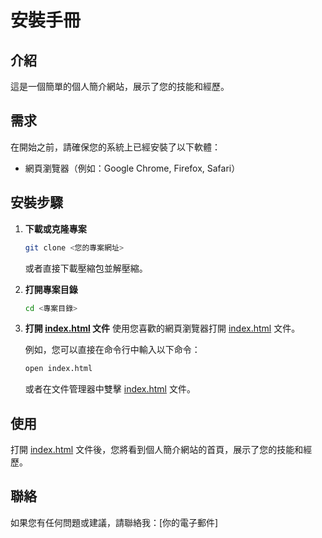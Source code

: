 # 安裝手冊

## 介紹
這是一個簡單的個人簡介網站，展示了您的技能和經歷。

## 需求
在開始之前，請確保您的系統上已經安裝了以下軟體：
- 網頁瀏覽器（例如：Google Chrome, Firefox, Safari）

## 安裝步驟

1. **下載或克隆專案**
    ```sh
    git clone <您的專案網址>
    ```
    或者直接下載壓縮包並解壓縮。

2. **打開專案目錄**
    ```sh
    cd <專案目錄>
    ```

3. **打開 [index.html](http://_vscodecontentref_/#%7B%22uri%22%3A%7B%22%24mid%22%3A1%2C%22fsPath%22%3A%22d%3A%5C%5C%E5%B7%9D%E5%B7%9D%5C%5Ctesthtml%5C%5Cindex.html%22%2C%22_sep%22%3A1%2C%22path%22%3A%22%2Fd%3A%2F%E5%B7%9D%E5%B7%9D%2Ftesthtml%2Findex.html%22%2C%22scheme%22%3A%22file%22%7D%7D) 文件**
    使用您喜歡的網頁瀏覽器打開 [index.html](http://_vscodecontentref_/#%7B%22uri%22%3A%7B%22%24mid%22%3A1%2C%22fsPath%22%3A%22d%3A%5C%5C%E5%B7%9D%E5%B7%9D%5C%5Ctesthtml%5C%5Cindex.html%22%2C%22_sep%22%3A1%2C%22path%22%3A%22%2Fd%3A%2F%E5%B7%9D%E5%B7%9D%2Ftesthtml%2Findex.html%22%2C%22scheme%22%3A%22file%22%7D%7D) 文件。

    例如，您可以直接在命令行中輸入以下命令：
    ```sh
    open index.html
    ```
    或者在文件管理器中雙擊 [index.html](http://_vscodecontentref_/#%7B%22uri%22%3A%7B%22%24mid%22%3A1%2C%22fsPath%22%3A%22d%3A%5C%5C%E5%B7%9D%E5%B7%9D%5C%5Ctesthtml%5C%5Cindex.html%22%2C%22_sep%22%3A1%2C%22path%22%3A%22%2Fd%3A%2F%E5%B7%9D%E5%B7%9D%2Ftesthtml%2Findex.html%22%2C%22scheme%22%3A%22file%22%7D%7D) 文件。

## 使用
打開 [index.html](http://_vscodecontentref_/#%7B%22uri%22%3A%7B%22%24mid%22%3A1%2C%22fsPath%22%3A%22d%3A%5C%5C%E5%B7%9D%E5%B7%9D%5C%5Ctesthtml%5C%5Cindex.html%22%2C%22_sep%22%3A1%2C%22path%22%3A%22%2Fd%3A%2F%E5%B7%9D%E5%B7%9D%2Ftesthtml%2Findex.html%22%2C%22scheme%22%3A%22file%22%7D%7D) 文件後，您將看到個人簡介網站的首頁，展示了您的技能和經歷。

## 聯絡
如果您有任何問題或建議，請聯絡我：[你的電子郵件]
